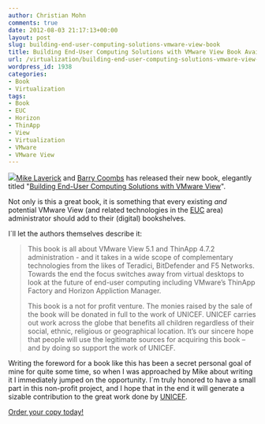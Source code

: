 ```yaml
---
author: Christian Mohn
comments: true
date: 2012-08-03 21:17:13+00:00
layout: post
slug: building-end-user-computing-solutions-vmware-view-book
title: Building End-User Computing Solutions with VMware View Book Available
url: /virtualization/building-end-user-computing-solutions-vmware-view-book/
wordpress_id: 1938
categories:
- Book
- Virtualization
tags:
- Book
- EUC
- Horizon
- ThinApp
- View
- Virtualization
- VMware
- VMware View
---
```


![](http://vninja.net/wordpress/wp-content/uploads/2012/08/product_thumbnail.php_.jpeg)[Mike Laverick](http://twitter.com/Mike_Laverick/) and [Barry Coombs](http://twitter.com/VirtualisedReal) has released their new book, elegantly titled "[Building End-User Computing Solutions with VMware View](http://www.lulu.com/shop/mike-laverick-and-barry-coombs/building-end-user-computing-solutions-with-vmware-view/ebook/product-20309411.html)".

Not only is this a great book, it is something that every existing _and_ potential VMware View (and related technologies in the [EUC](http://www.vmware.com/end-user-computing/euc-platform.html) area) administrator should add to their (digital) bookshelves.

I´ll let the authors themselves describe it:


<blockquote>This book is all about VMware View 5.1 and ThinApp 4.7.2 administration - and it takes in a wide scope of complementary technologies from the likes of Teradici, BitDefender and F5 Networks. Towards the end the focus switches away from virtual desktops to look at the future of end-user computing including VMware’s ThinApp Factory and Horizon Appliction Manager.

This book is a not for profit venture. The monies raised by the sale of the book will be donated in full to the work of UNICEF. UNICEF carries out work across the globe that benefits all children regardless of their social, ethnic, religious or geographical location. It’s our sincere hope that people will use the legitimate sources for acquiring this book – and by doing so support the work of UNICEF.</blockquote>


Writing the foreword for a book like this has been a secret personal goal of mine for quite some time, so when I was approached by Mike about writing it I immediately jumped on the opportunity. I´m truly honored to have a small part in this non-profit project, and I hope that in the end it will generate a sizable contribution to the great work done by [UNICEF](http://www.unicef.org/).

[Order your copy today!](http://www.lulu.com/shop/mike-laverick-and-barry-coombs/building-end-user-computing-solutions-with-vmware-view/ebook/product-20309411.html)
